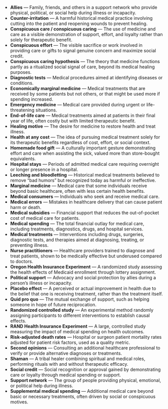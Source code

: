 - **Allies** — Family, friends, and others in a support network who provide physical, political, or social help during illness or incapacity.
- **Counter-irritation** — A harmful historical medical practice involving cutting into the patient and reopening wounds to prevent healing.
- **Conspicuous care / conspicuous caring** — The use of medicine and care as a visible demonstration of support, effort, and loyalty rather than solely for therapeutic benefit.
- **Conspicuous effort** — The visible sacrifice or work involved in providing care or gifts to signal genuine concern and maximize social credit.
- **Conspicuous caring hypothesis** — The theory that medicine functions partly as a ritualized social signal of care, beyond its medical healing purposes.
- **Diagnostic tests** — Medical procedures aimed at identifying diseases or conditions.
- **Economically marginal medicine** — Medical treatments that are received by some patients but not others, or that might be used more if spending increased.
- **Emergency medicine** — Medical care provided during urgent or life-threatening situations.
- **End-of-life care** — Medical treatments aimed at patients in their final year of life, often costly but with limited therapeutic benefit.
- **Healing motive** — The desire for medicine to restore health and treat illness.
- **Health at any cost** — The idea of pursuing medical treatment solely for its therapeutic benefits regardless of cost, effort, or social context.
- **Homemade food gift** — A culturally important gesture demonstrating effort and care when assisting the sick, valued more than store-bought equivalents.
- **Hospital stays** — Periods of admitted medical care requiring overnight or longer presence in a hospital.
- **Leeching and bloodletting** — Historical medical treatments believed to remove “bad humors” but recognized today as harmful or ineffective.
- **Marginal medicine** — Medical care that some individuals receive beyond basic healthcare, often with less certain health benefits.
- **Medical consumers** — Individuals who seek and receive medical care.
- **Medical errors** — Mistakes in healthcare delivery that can cause patient harm or death.
- **Medical subsidies** — Financial support that reduces the out-of-pocket cost of medical care for patients.
- **Medical spending** — The total financial outlay for medical care, including treatments, diagnostics, drugs, and hospital services.
- **Medical treatments** — Interventions including drugs, surgeries, diagnostic tests, and therapies aimed at diagnosing, treating, or preventing illness.
- **Nurse practitioners** — Healthcare providers trained to diagnose and treat patients, shown to be medically effective but underused compared to doctors.
- **Oregon Health Insurance Experiment** — A randomized study assessing the health effects of Medicaid enrollment through lottery assignment.
- **Political support** — Advocacy and social protection by allies during a person’s illness or incapacity.
- **Placebo effect** — A perceived or actual improvement in health due to the belief that one is receiving treatment, rather than the treatment itself.
- **Quid pro quo** — The mutual exchange of support, such as helping someone in hope of future reciprocation.
- **Randomized controlled study** — An experimental method randomly assigning participants to different interventions to establish causal effects.
- **RAND Health Insurance Experiment** — A large, controlled study measuring the impact of medical spending on health outcomes.
- **Risk-adjusted death rates** — Hospital or surgeon patient mortality rates adjusted for patient risk factors, used as a quality metric.
- **Second opinions** — Consulting an additional healthcare professional to verify or provide alternative diagnoses or treatments.
- **Shaman** — A tribal healer combining spiritual and medical roles, performing rituals with and without therapeutic efficacy.
- **Social credit** — Social recognition or approval gained by demonstrating care or loyalty through medical spending or support.
- **Support network** — The group of people providing physical, emotional, or political help during illness.
- **Supplemental medical spending** — Additional medical care beyond basic or necessary treatments, often driven by social or conspicuous motives.
